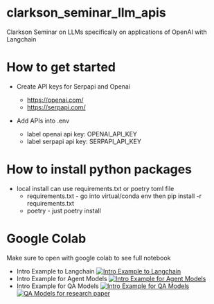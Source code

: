 # clarkson_seminar_llm_apis
Clarkson Seminar on LLMs specifically on applications of OpenAI with Langchain

# How to get started
- Create API keys for Serpapi and Openai 
    - https://openai.com/
    - https://serpapi.com/

- Add APIs into .env 
    - label openai api key: OPENAI_API_KEY
    - label serpapi api key: SERPAPI_API_KEY

# How to install python packages
- local install can use requirements.txt or poetry toml file 
    - requirements.txt - go into virtual/conda env then pip install -r requirements.txt 
    - poetry - just poetry install 


# Google Colab
Make sure to open with google colab to see full notebook
- Intro Example to Langchain
[![Intro Example to Langchain](https://colab.research.google.com/assets/colab-badge.svg)](https://drive.google.com/file/d/11RpwGLy7TcIBLsYbNolQSwSfIhW-Su5f/view?usp=sharing)
- Intro Example for Agent Models
[![Intro Example for Agent Models](https://colab.research.google.com/assets/colab-badge.svg)](https://drive.google.com/file/d/1IFg8u8S7X9dagYOri_ANjJcSvV_smElD/view?usp=sharing)
- Intro Example for QA Models
[![Intro Example for QA Models](https://colab.research.google.com/assets/colab-badge.svg)](https://drive.google.com/file/d/1PHBz9rU80x5F9qW5nCn9IRiKjG9yNE-d/view?usp=sharing)
[![QA Models for research paper](https://colab.research.google.com/assets/colab-badge.svg)](https://drive.google.com/file/d/1H082BgQnR9qPse0R1jl845vILgwUe1ov/view?usp=sharing)
